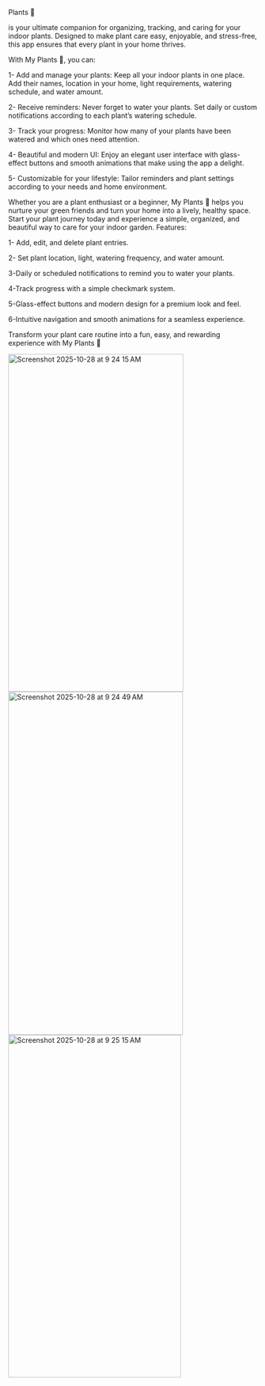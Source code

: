 Plants 🌱 



is your ultimate companion for organizing, tracking, and caring for your indoor plants. Designed to make plant care easy, enjoyable, and stress-free, this app ensures that every plant in your home thrives.


With My Plants 🌱, you can:

1- Add and manage your plants: Keep all your indoor plants in one place.
Add their names, location in your home, light requirements, watering schedule, and water amount.

2- Receive reminders: Never forget to water your plants. Set daily or custom notifications according to each plant’s watering schedule.

3- Track your progress: Monitor how many of your plants have been watered and which ones need attention.

4- Beautiful and modern UI: Enjoy an elegant user interface with glass-effect buttons and smooth animations that make using the app a delight.

5- Customizable for your lifestyle: Tailor reminders and plant settings according to your needs and home environment.


Whether you are a plant enthusiast or a beginner, My Plants 🌱 helps you nurture your green friends and turn your home into a lively, healthy space. Start your plant journey today and experience a simple, organized, and beautiful way to care for your indoor garden.
Features:

1- Add, edit, and delete plant entries.

2- Set plant location, light, watering frequency, and water amount.

3-Daily or scheduled notifications to remind you to water your plants.

4-Track progress with a simple checkmark system.

5-Glass-effect buttons and modern design for a premium look and feel.

6-Intuitive navigation and smooth animations for a seamless experience.

Transform your plant care routine into a fun, easy, and rewarding experience with My Plants 🌱

<img width="354" height="683" alt="Screenshot 2025-10-28 at 9 24 15 AM" src="https://github.com/user-attachments/assets/e5fe26a7-73ae-4210-9585-facf14118854" />
<img width="353" height="694" alt="Screenshot 2025-10-28 at 9 24 49 AM" src="https://github.com/user-attachments/assets/8cf5f7b4-384c-456b-8a84-ef38301bebfb" />
<img width="349" height="693" alt="Screenshot 2025-10-28 at 9 25 15 AM" src="https://github.com/user-attachments/assets/2b855780-4ece-409a-801b-68ccfd03f645" />
